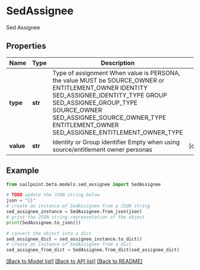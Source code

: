 # SedAssignee

Sed Assignee

## Properties

Name | Type | Description | Notes
------------ | ------------- | ------------- | -------------
**type** | **str** | Type of assignment When value is PERSONA, the value MUST be SOURCE_OWNER or ENTITLEMENT_OWNER IDENTITY SED_ASSIGNEE_IDENTITY_TYPE GROUP SED_ASSIGNEE_GROUP_TYPE SOURCE_OWNER SED_ASSIGNEE_SOURCE_OWNER_TYPE ENTITLEMENT_OWNER SED_ASSIGNEE_ENTITLEMENT_OWNER_TYPE | 
**value** | **str** | Identity or Group identifier Empty when using source/entitlement owner personas | [optional] 

## Example

```python
from sailpoint.beta.models.sed_assignee import SedAssignee

# TODO update the JSON string below
json = "{}"
# create an instance of SedAssignee from a JSON string
sed_assignee_instance = SedAssignee.from_json(json)
# print the JSON string representation of the object
print(SedAssignee.to_json())

# convert the object into a dict
sed_assignee_dict = sed_assignee_instance.to_dict()
# create an instance of SedAssignee from a dict
sed_assignee_from_dict = SedAssignee.from_dict(sed_assignee_dict)
```
[[Back to Model list]](../README.md#documentation-for-models) [[Back to API list]](../README.md#documentation-for-api-endpoints) [[Back to README]](../README.md)


